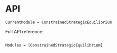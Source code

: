 # API

```@meta
CurrentModule = ConstrainedStrategicEquilibrium
```

Full API reference:

```@index
```

```@autodocs
Modules = [ConstrainedStrategicEquilibrium]
```
